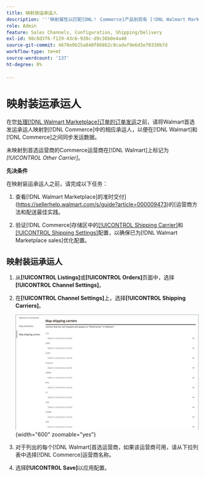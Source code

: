```yaml
---
title: 映射装运承运人
description: '''映射属性以匹配[DNL！ Commerce]产品到现有 [!DNL Walmart Marketplace] 列表并在 [!DNL Channel Manager] 和 [!DNL Walmart]之间同步数据。'
role: Admin
feature: Sales Channels, Configuration, Shipping/Delivery
exl-id: 98c8d3f6-f129-43c6-920c-d9c36b0e4a40
source-git-commit: 4670e9b25a840f86862c9cadaf9e6d3e70330b7d
workflow-type: tm+mt
source-wordcount: '137'
ht-degree: 0%

---
```



# 映射装运承运人

在您[处理[!DNL Walmart Marketplace]订单的订单发运](process-orders.md#ship-an-order)之前，请将Walmart首选发运承运人映射到[!DNL Commerce]中的相应承运人，以便在[!DNL Walmart]和[!DNL Commerce]之间同步发运数据。

未映射到首选运营商的Commerce运营商在[!DNL Walmart]上标记为&#x200B;*[!UICONTROL Other Carrier]*。

**先决条件**

在映射装运承运人之前，请完成以下任务：

1. 查看[!DNL Walmart Marketplace]的准时交付](https://sellerhelp.walmart.com/s/guide?article=000009473)的[运营商方法和配送最佳实践。

1. 验证[!DNL Commerce]存储区中的[[!UICONTROL Shipping Carrier]](https://experienceleague.adobe.com/docs/commerce-admin/stores-sales/delivery/shipping-carriers/carriers.html)和[[!UICONTROL Shipping Settings]](https://experienceleague.adobe.com/docs/commerce-admin/config/sales/shipping-settings.html)配置，以确保已为[!DNL Walmart Marketplace sales]优化配置。

## 映射装运承运人

1. 从&#x200B;**[!UICONTROL Listings]**&#x200B;或&#x200B;**[!UICONTROL Orders]**&#x200B;页面中，选择&#x200B;**[!UICONTROL Channel Settings]**。

1. 在&#x200B;**[!UICONTROL Channel Settings]**&#x200B;上，选择&#x200B;**[!UICONTROL Shipping Carriers]**。

   ![映射装运承运人](assets/map-shipping-carriers.png){width="600" zoomable="yes"}

1. 对于列出的每个[!DNL Walmart]首选运营商，如果该运营商可用，请从下拉列表中选择[!DNL Commerce]运营商名称。

1. 选择&#x200B;**[!UICONTROL Save]**&#x200B;以应用配置。

